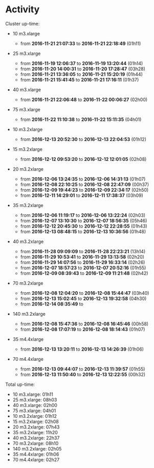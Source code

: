 # Activity

Cluster up-time:

- 10 m3.xlarge
  - from __2016-11-21 21:07:33__ to __2016-11-21 22:18:49__ (01h11)

- 25 m3.xlarge
  - from __2016-11-19 12:06:37__ to __2016-11-19 13:20:44__ (01h14)
  - from __2016-11-20 14:00:31__ to __2016-11-20 17:28:47__ (03h28)
  - from __2016-11-21 13:36:05__ to __2016-11-21 15:20:19__ (01h44)
  - from __2016-11-21 15:41:45__ to __2016-11-21 17:16:11__ (01h37)

- 40 m3.xlarge
  - from __2016-11-21 22:06:48__ to __2016-11-22 00:06:27__ (02h00)

- 75 m3.xlarge
  - from __2016-11-22 11:10:38__ to __2016-11-22 15:11:35__ (04h01)

- 10 m3.2xlarge
  - from __2016-12-13 20:52:30__ to __2016-12-13 22:04:53__ (01h12)

- 15 m3.2xlarge
  - from __2016-12-12 09:53:20__ to __2016-12-12 12:01:05__ (02h08)

- 20 m3.2xlarge
  - from __2016-12-06 13:24:35__ to __2016-12-06 14:31:13__ (01h07)
  - from __2016-12-08 22:10:25__ to __2016-12-08 22:47:09__ (00h37)
  - from __2016-12-09 19:44:23__ to __2016-12-09 22:34:17__ (02h50)
  - from __2016-12-11 14:29:01__ to __2016-12-11 17:38:37__ (03h09)

- 35 m3.2xlarge
  - from __2016-12-06 11:19:17__ to __2016-12-06 13:22:24__ (02h03)
  - from __2016-12-07 13:10:30__ to __2016-12-07 18:56:35__ (05h46)
  - from __2016-12-12 20:45:30__ to __2016-12-12 22:28:55__ (01h43)
  - from __2016-12-13 08:48:15__ to __2016-12-13 10:36:56__ (01h48)

- 40 m3.2xlarge
  - from __2016-11-28 09:09:09__ to __2016-11-28 22:23:21__ (13h14)
  - from __2016-11-29 10:53:41__ to __2016-11-29 13:13:58__ (02h20)
  - from __2016-11-29 14:07:56__ to __2016-11-29 16:33:14__ (02h26)
  - from __2016-12-07 18:57:23__ to __2016-12-07 20:52:16__ (01h55)
  - from __2016-12-09 08:39:43__ to __2016-12-09 11:21:48__ (02h42)

- 70 m3.2xlarge
  - from __2016-12-08 12:04:20__ to __2016-12-08 15:44:47__ (03h40)
  - from __2016-12-13 15:02:45__ to __2016-12-13 19:32:58__ (04h30)
  - from __2016-12-14 08:35:49__ to

- 140 m3.2xlarge
  - from __2016-12-08 15:47:36__ to __2016-12-08 16:45:46__ (00h58)
  - from __2016-12-08 17:07:19__ to __2016-12-08 18:14:43__ (01h07)

- 35 m4.4xlarge
  - from __2016-12-13 13:20:11__ to __2016-12-13 14:26:39__ (01h06)

- 70 m4.4xlarge
  - from __2016-12-13 09:44:07__ to __2016-12-13 11:39:57__ (01h55)
  - from __2016-12-13 11:50:40__ to __2016-12-13 12:22:55__ (00h32)

Total up-time:
- 10 m3.xlarge: 01h11
- 25 m3.xlarge: 08h03
- 40 m3.xlarge: 02h00
- 75 m3.xlarge: 04h01
- 10 m3.2xlarge: 01h12
- 15 m3.2xlarge: 02h08
- 20 m3.2xlarge: 07h43
- 35 m3.2xlarge: 11h20
- 40 m3.2xlarge: 22h37
- 70 m3.2xlarge: 08h10
- 140 m3.2xlarge: 02h05
- 35 m4.4xlarge: 01h06
- 70 m4.4xlarge:  02h27
